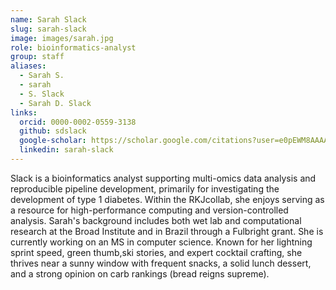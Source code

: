 ```yaml
---
name: Sarah Slack
slug: sarah-slack
image: images/sarah.jpg
role: bioinformatics-analyst
group: staff
aliases:
  - Sarah S.
  - sarah
  - S. Slack
  - Sarah D. Slack
links: 
  orcid: 0000-0002-0559-3138
  github: sdslack
  google-scholar: https://scholar.google.com/citations?user=e0pEWM8AAAAJ&hl=en 
  linkedin: sarah-slack
---
```


Slack is a bioinformatics analyst supporting multi-omics data analysis and reproducible pipeline development, primarily for investigating the development of type 1 diabetes. Within the RKJcollab, she enjoys serving as a resource for high-performance computing and version-controlled analysis. Sarah's background includes both wet lab and computational research at the Broad Institute and in Brazil through a Fulbright grant. She is currently working on an MS in computer science. Known for her lightning sprint speed, green thumb,ski stories, and expert cocktail crafting, she thrives near a sunny window with frequent snacks, a solid lunch dessert, and a strong opinion on carb rankings (bread reigns supreme).